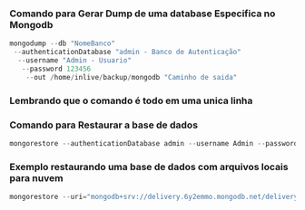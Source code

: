 ### Comando para Gerar Dump de uma database Especifica no Mongodb

```js
mongodump --db "NomeBanco"
 --authenticationDatabase "admin - Banco de Autenticação"
  --username "Admin - Usuario"
   --password 123456
    --out /home/inlive/backup/mongodb "Caminho de saida"
```

### Lembrando que o comando é todo em uma unica linha

### Comando para Restaurar a base de dados

```js
mongorestore --authenticationDatabase admin --username Admin --password 123456 --db "nome" --dir user.bson
```

### Exemplo restaurando uma base de dados com arquivos locais para nuvem

```js
mongorestore --uri="mongodb+srv://delivery.6y2emmo.mongodb.net/delivery" --username ftechapp --password projetftech delivery/
```
